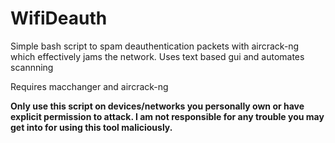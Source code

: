 # WifiDeauth

Simple bash script to spam deauthentication packets with aircrack-ng which effectively jams the network. Uses text based gui and automates scannning

Requires macchanger and aircrack-ng

**Only use this script on devices/networks you personally own or have explicit permission to attack. I am not responsible for any trouble you may get into for using this tool maliciously.**
